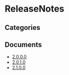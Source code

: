 # ReleaseNotes

## Categories


## Documents
- [2.0.0.0](2.0.0.0.md)
- [2.0.1.0](2.0.1.0.md)
- [2.1.0.0](2.1.0.0.md)